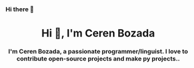 ### Hi there 👋

<h1 align="center">Hi 👋, I'm Ceren Bozada</h1>
<h3 align="center">I'm Ceren Bozada, a passionate programmer/linguist. I love to contribute open-source projects and make py projects..</h3>

